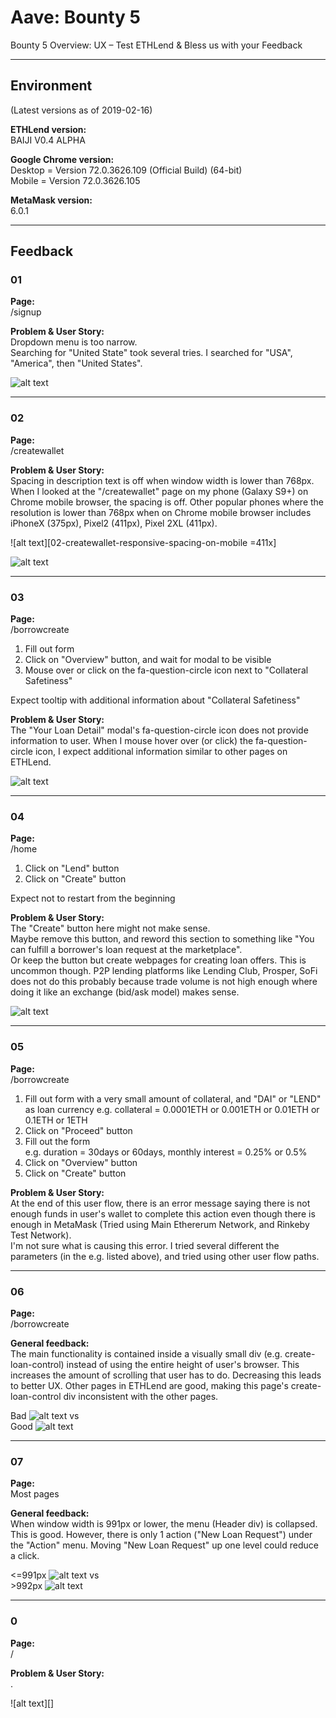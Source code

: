 # Aave: Bounty 5
Bounty 5 Overview: UX – Test ETHLend & Bless us with your Feedback

---

## Environment
(Latest versions as of 2019-02-16)  

__ETHLend version:__  
BAIJI V0.4 ALPHA

__Google Chrome version:__  
Desktop = Version 72.0.3626.109 (Official Build) (64-bit)  
Mobile = Version 72.0.3626.105

__MetaMask version:__  
6.0.1

---

## Feedback

### 01
__Page:__  
/signup

__Problem & User Story:__  
Dropdown menu is too narrow.  
Searching for "United State" took several tries. I searched for "USA", "America", then "United States".

![alt text][01-signup-dropdown-menu]

---

### 02
__Page:__  
/createwallet

__Problem & User Story:__  
Spacing in description text is off when window width is lower than 768px.  
When I looked at the "/createwallet" page on my phone (Galaxy S9+) on Chrome mobile browser, the spacing is off. Other popular phones where the resolution is lower than 768px when on Chrome mobile browser includes iPhoneX (375px), Pixel2 (411px), Pixel 2XL (411px).

![alt text][02-createwallet-responsive-spacing-on-mobile =411x]

![alt text][02-createwallet-responsive-767]

---

### 03
__Page:__  
/borrowcreate  
1. Fill out form
2. Click on "Overview" button, and wait for modal to be visible
3. Mouse over or click on the fa-question-circle icon next to "Collateral Safetiness"

Expect tooltip with additional information about "Collateral Safetiness"

__Problem & User Story:__  
The "Your Loan Detail" modal's fa-question-circle icon does not provide information to user.
When I mouse hover over (or click) the fa-question-circle icon, I expect additional information similar to other pages on ETHLend.

![alt text][03-borrowcreate-your-loan-detail-modal-fa-question-circle]

---

### 04
__Page:__  
/home  
1. Click on "Lend" button
2. Click on "Create" button  

Expect not to restart from the beginning

__Problem & User Story:__  
The "Create" button here might not make sense.  
Maybe remove this button, and reword this section to something like "You can fulfill a borrower's loan request at the marketplace".  
Or keep the button but create webpages for creating loan offers. This is uncommon though. P2P lending platforms like Lending Club, Prosper, SoFi does not do this probably because trade volume is not high enough where doing it like an exchange (bid/ask model) makes sense. 

![alt text][04-home-lend]

---

### 05
__Page:__  
/borrowcreate
1. Fill out form with a very small amount of collateral, and "DAI" or "LEND" as loan currency 
e.g. collateral = 0.0001ETH or 0.001ETH or 0.01ETH or 0.1ETH or 1ETH
2. Click on "Proceed" button
3. Fill out the form  
e.g. duration = 30days or 60days, monthly interest = 0.25% or 0.5%
4. Click on "Overview" button
5. Click on "Create" button

__Problem & User Story:__  
At the end of this user flow, there is an error message saying there is not enough funds in user's wallet to complete this action even though there is enough in MetaMask (Tried using Main Ethererum Network, and Rinkeby Test Network).  
I'm not sure what is causing this error. I tried several different the parameters (in the e.g. listed above), and tried using other user flow paths.

---

### 06
__Page:__  
/borrowcreate

__General feedback:__  
The main functionality is contained inside a visually small div (e.g. create-loan-control) instead of using the entire height of user's browser. This increases the amount of scrolling that user has to do. Decreasing this leads to better UX. Other pages in ETHLend are good, making this page's create-loan-control div inconsistent with the other pages.

Bad
![alt text][06-borrowcreate-scroll-bad]
vs  
Good
![alt text][06-offer-scroll-good]

---

### 07
__Page:__  
Most pages

__General feedback:__   
When window width is 991px or lower, the menu (Header div) is collapsed. This is good. However, there is only 1 action ("New Loan Request") under the "Action" menu. Moving "New Loan Request" up one level could reduce a click.

<=991px
![alt text][07-most-pages-menu-single-item-bad]
vs  
\>992px
![alt text][07-most-pages-menu-single-item-good]

---

### 0
__Page:__  
/

__Problem & User Story:__  
.

![alt text][]














[01-signup-dropdown-menu]: ./img/01-signup-dropdown-menu.png

[02-createwallet-responsive-767]: ./img/02-createwallet-responsive-767.png
[02-createwallet-responsive-spacing-on-mobile]: ./img/02-createwallet-responsive-spacing-on-mobile.jpg
[03-borrowcreate-your-loan-detail-modal-fa-question-circle]: ./img/03-borrowcreate-your-loan-detail-modal-fa-question-circle.png

[04-home-lend]: ./img/04-home-lend.png

[06-borrowcreate-scroll-bad]: ./img/06-borrowcreate-scroll-bad.png
[06-offer-scroll-good]: ./img/06-offer-scroll-good.png

[07-most-pages-menu-single-item-bad]:  ./img/07-most-pages-menu-single-item-bad.png
[07-most-pages-menu-single-item-good]:  ./img/07-most-pages-menu-single-item-good.png